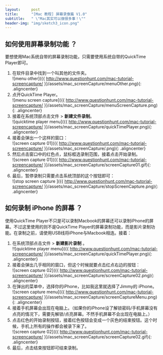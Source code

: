 ```yaml
---
layout:     post
title:      "[Mac 教程] 屏幕录像篇 V1.0"
subtitle:   " \"Mac其实可以做很多事！\""
header-img: "img/sketch3_icon.png"
---
```


## 如何使用屏幕录制功能 ？
要想使用Mac系统自带的屏幕录制功能，只需要使用系统自带的QuickTime Player即可。

1. 在软件目录中找到一个叫其他的文件夹。<br/>
![menu other]({{ http://www.questionhunt.com/mac-tutorial-screencapture/ }}/assets/mac_screenCapture/menuOther.png){: .aligncenter}<br/>
2. 点开QuickTime Player。<br/>
![menu screen capture]({{ http://www.questionhunt.com/mac-tutorial-screencapture/ }}/assets/mac_screenCapture/menuScreenCapture.png){: .aligncenter}<br/>
3. 接着在系统顶部点击文件 > **新建文件录制**。<br/>
![quicktime player menu]({{ http://www.questionhunt.com/mac-tutorial-screencapture/ }}/assets/mac_screenCapture/quickTimePlayer.png){: .aligncenter}<br/>
4. 接着会弹出一个这样的窗口：<br/>
![screen capture 01]({{ http://www.questionhunt.com/mac-tutorial-screencapture/ }}/assets/mac_screenCapture/.png){: .aligncenter}<br/>
5. 然后点击窗口中的红色点，鼠标框选录制范围，接着点击开始录制。<br/>
![screen capture 01]({{ http://www.questionhunt.com/mac-tutorial-screencapture/ }}/assets/mac_screenCapture/screenCapture01.gif){: .aligncenter}<br/>
6. 最后，暂停录制只需要点击系统顶部的这个按钮即可：<br/>
![stop screen capture ]({{ http://www.questionhunt.com/mac-tutorial-screencapture/ }}/assets/mac_screenCapture/stopScreenCapture.png){: .aligncenter}<br/>

## 如何录制 iPhone 的屏幕 ？
使用QuickTime Player不只是可以录制Macbook的屏幕还可以录制iPhone的屏幕。不过这里使用的则不是QuickTime Player的屏幕录制功能，而是影片录制功能。在录制之前，请使用USB线将iPhone与Macbook相连。接着：

1. 在系统顶部点击文件 > **新建影片录制** 。<br/>
!![quicktime player menu]({{ http://www.questionhunt.com/mac-tutorial-screencapture/ }}/assets/mac_screenCapture/quickTimePlayer.png){: .aligncenter}<br/>
2. 接着会弹出几乎相同的窗口，但这个时候就要点击红点右边的按钮：<br/>
![screen capture 02]({{ http://www.questionhunt.com/mac-tutorial-screencapture/ }}/assets/mac_screenCapture/screenCapture02.png){: .aligncenter}<br/>
3. 在弹出的菜单中，选择你的iPhone，比如我这里就选择了Jimmy的 iPhone。<br/>
![screen capture menu]({{ http://www.questionhunt.com/mac-tutorial-screencapture/ }}/assets/mac_screenCapture/screenCaptureMenu.png){: .aligncenter}<br/>
4. 接着手机屏幕会出现在电脑上。（如果你的iPhone设了解锁密码/手机屏幕没有点亮的情况下，需要先解锁/点亮屏幕。不然手机屏幕不会出现在电脑上。）<br/>
5. 点击红色的开始录制按钮，接着红色按钮会变成一个灰色的结束按钮。这个时候，手机上所有的操作都会被录下来了。<br/>
![screen capture 02]({{ http://www.questionhunt.com/mac-tutorial-screencapture/ }}/assets/mac_screenCapture/screenCapture02.gif){: .aligncenter}<br/>
6. 最后，点击结束按钮即可结束录制。<br/>
